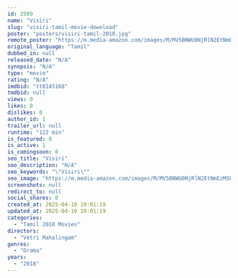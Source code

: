 ```yaml
---
id: 2509
name: "Visiri"
slug: "visiri-tamil-movie-download"
poster: "posters/visiri-tamil-2018.jpg"
remote_poster: "https://m.media-amazon.com/images/M/MV5BNWU0NjRlN2EtNmEzMS00OWNhLWExOGYtZjZhODFjZTNlMTVjXkEyXkFqcGdeQXVyODg0OTEwOTk@._V1_SX300.jpg"
original_language: "Tamil"
dubbed_in: null
released_date: "N/A"
synopsis: "N/A"
type: "movie"
rating: "N/A"
imdbid: "tt8145168"
tmdbid: null
views: 0
likes: 0
dislikes: 0
author_id: 1
trailer_url: null
runtime: "122 min"
is_featured: 0
is_active: 1
is_comingsoon: 0
seo_title: "Visiri"
seo_description: "N/A"
seo_keywords: "\"Visiri\""
seo_image: "https://m.media-amazon.com/images/M/MV5BNWU0NjRlN2EtNmEzMS00OWNhLWExOGYtZjZhODFjZTNlMTVjXkEyXkFqcGdeQXVyODg0OTEwOTk@._V1_SX300.jpg"
screenshots: null
redirect_to: null
social_shares: 0
created_at: 2025-04-10 19:01:19
updated_at: 2025-04-10 19:01:19
categories:
  - "Tamil 2018 Movies"
directors:
  - "Vetri Mahalingam"
genres:
  - "Drama"
years:
  - "2018"
---
```

